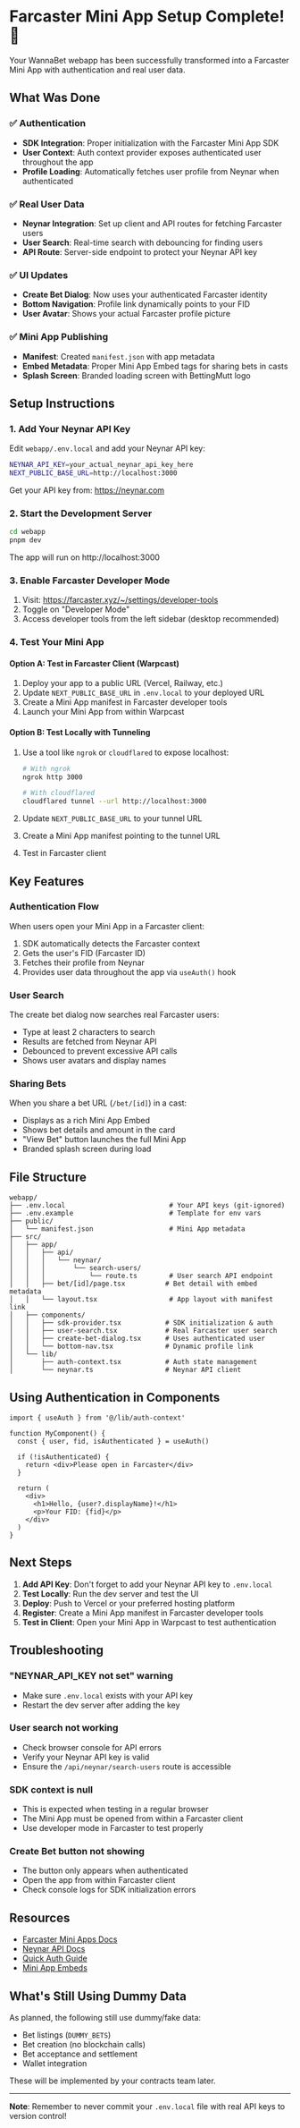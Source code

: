 # Farcaster Mini App Setup Complete! 🎉

Your WannaBet webapp has been successfully transformed into a Farcaster Mini App with authentication and real user data.

## What Was Done

### ✅ Authentication

- **SDK Integration**: Proper initialization with the Farcaster Mini App SDK
- **User Context**: Auth context provider exposes authenticated user throughout the app
- **Profile Loading**: Automatically fetches user profile from Neynar when authenticated

### ✅ Real User Data

- **Neynar Integration**: Set up client and API routes for fetching Farcaster users
- **User Search**: Real-time search with debouncing for finding users
- **API Route**: Server-side endpoint to protect your Neynar API key

### ✅ UI Updates

- **Create Bet Dialog**: Now uses your authenticated Farcaster identity
- **Bottom Navigation**: Profile link dynamically points to your FID
- **User Avatar**: Shows your actual Farcaster profile picture

### ✅ Mini App Publishing

- **Manifest**: Created `manifest.json` with app metadata
- **Embed Metadata**: Proper Mini App Embed tags for sharing bets in casts
- **Splash Screen**: Branded loading screen with BettingMutt logo

## Setup Instructions

### 1. Add Your Neynar API Key

Edit `webapp/.env.local` and add your Neynar API key:

```bash
NEYNAR_API_KEY=your_actual_neynar_api_key_here
NEXT_PUBLIC_BASE_URL=http://localhost:3000
```

Get your API key from: https://neynar.com

### 2. Start the Development Server

```bash
cd webapp
pnpm dev
```

The app will run on http://localhost:3000

### 3. Enable Farcaster Developer Mode

1. Visit: https://farcaster.xyz/~/settings/developer-tools
2. Toggle on "Developer Mode"
3. Access developer tools from the left sidebar (desktop recommended)

### 4. Test Your Mini App

#### Option A: Test in Farcaster Client (Warpcast)

1. Deploy your app to a public URL (Vercel, Railway, etc.)
2. Update `NEXT_PUBLIC_BASE_URL` in `.env.local` to your deployed URL
3. Create a Mini App manifest in Farcaster developer tools
4. Launch your Mini App from within Warpcast

#### Option B: Test Locally with Tunneling

1. Use a tool like `ngrok` or `cloudflared` to expose localhost:

   ```bash
   # With ngrok
   ngrok http 3000

   # With cloudflared
   cloudflared tunnel --url http://localhost:3000
   ```

2. Update `NEXT_PUBLIC_BASE_URL` to your tunnel URL
3. Create a Mini App manifest pointing to the tunnel URL
4. Test in Farcaster client

## Key Features

### Authentication Flow

When users open your Mini App in a Farcaster client:

1. SDK automatically detects the Farcaster context
2. Gets the user's FID (Farcaster ID)
3. Fetches their profile from Neynar
4. Provides user data throughout the app via `useAuth()` hook

### User Search

The create bet dialog now searches real Farcaster users:

- Type at least 2 characters to search
- Results are fetched from Neynar API
- Debounced to prevent excessive API calls
- Shows user avatars and display names

### Sharing Bets

When you share a bet URL (`/bet/[id]`) in a cast:

- Displays as a rich Mini App Embed
- Shows bet details and amount in the card
- "View Bet" button launches the full Mini App
- Branded splash screen during load

## File Structure

```
webapp/
├── .env.local                          # Your API keys (git-ignored)
├── .env.example                        # Template for env vars
├── public/
│   └── manifest.json                   # Mini App metadata
├── src/
│   ├── app/
│   │   ├── api/
│   │   │   └── neynar/
│   │   │       └── search-users/
│   │   │           └── route.ts        # User search API endpoint
│   │   ├── bet/[id]/page.tsx          # Bet detail with embed metadata
│   │   └── layout.tsx                  # App layout with manifest link
│   ├── components/
│   │   ├── sdk-provider.tsx           # SDK initialization & auth
│   │   ├── user-search.tsx            # Real Farcaster user search
│   │   ├── create-bet-dialog.tsx      # Uses authenticated user
│   │   └── bottom-nav.tsx             # Dynamic profile link
│   └── lib/
│       ├── auth-context.tsx           # Auth state management
│       └── neynar.ts                  # Neynar API client
```

## Using Authentication in Components

```tsx
import { useAuth } from '@/lib/auth-context'

function MyComponent() {
  const { user, fid, isAuthenticated } = useAuth()

  if (!isAuthenticated) {
    return <div>Please open in Farcaster</div>
  }

  return (
    <div>
      <h1>Hello, {user?.displayName}!</h1>
      <p>Your FID: {fid}</p>
    </div>
  )
}
```

## Next Steps

1. **Add API Key**: Don't forget to add your Neynar API key to `.env.local`
2. **Test Locally**: Run the dev server and test the UI
3. **Deploy**: Push to Vercel or your preferred hosting platform
4. **Register**: Create a Mini App manifest in Farcaster developer tools
5. **Test in Client**: Open your Mini App in Warpcast to test authentication

## Troubleshooting

### "NEYNAR_API_KEY not set" warning

- Make sure `.env.local` exists with your API key
- Restart the dev server after adding the key

### User search not working

- Check browser console for API errors
- Verify your Neynar API key is valid
- Ensure the `/api/neynar/search-users` route is accessible

### SDK context is null

- This is expected when testing in a regular browser
- The Mini App must be opened from within a Farcaster client
- Use developer mode in Farcaster to test properly

### Create Bet button not showing

- The button only appears when authenticated
- Open the app from within Farcaster client
- Check console logs for SDK initialization errors

## Resources

- [Farcaster Mini Apps Docs](https://miniapps.farcaster.xyz)
- [Neynar API Docs](https://docs.neynar.com)
- [Quick Auth Guide](https://miniapps.farcaster.xyz/docs/sdk/quick-auth)
- [Mini App Embeds](https://miniapps.farcaster.xyz/docs/specification)

## What's Still Using Dummy Data

As planned, the following still use dummy/fake data:

- Bet listings (`DUMMY_BETS`)
- Bet creation (no blockchain calls)
- Bet acceptance and settlement
- Wallet integration

These will be implemented by your contracts team later.

---

**Note**: Remember to never commit your `.env.local` file with real API keys to version control!
